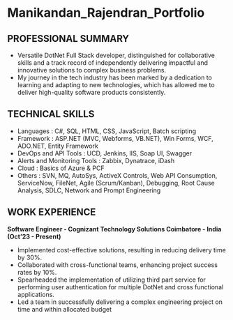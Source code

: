 # Manikandan_Rajendran_Portfolio

## PROFESSIONAL SUMMARY
- Versatile DotNet Full Stack developer, distinguished for collaborative skills and a track record of independently delivering impactful and innovative solutions to complex business problems.
- My journey in the tech industry has been marked by a dedication to learning and adapting to new technologies, which has allowed me to deliver high-quality software products consistently.

## TECHNICAL SKILLS
- Languages : C#, SQL, HTML, CSS, JavaScript, Batch scripting  
- Framework : ASP.NET (MVC, Webforms, VB.NET), Win Forms, WCF, ADO.NET, Entity Framework
- DevOps and API Tools : UCD, Jenkins, IIS, Soap UI, Swagger
- Alerts and Monitoring Tools : Zabbix, Dynatrace, iDash
- Cloud : Basics of Azure & PCF
- Others : SVN, MQ, AutoSys, ActiveX Controls, Web API Consumption, ServiceNow, FileNet, Agile (Scrum/Kanban), Debugging, Root Cause Analysis, SDLC, Network and Prompt Engineering

## WORK EXPERIENCE 
**Software Engineer - Cognizant Technology Solutions Coimbatore - India (Oct’23 - Present)**
- Implemented cost-effective solutions, resulting in reducing delivery time by 30%.
- Collaborated with cross-functional teams, enhancing project success rates by 10%.
- Spearheaded the implementation of utilizing third part service for performing user authentication for multiple DotNet and cross functional applications. 
- Led a team in successfully delivering a complex engineering project on time and within allocated budget
